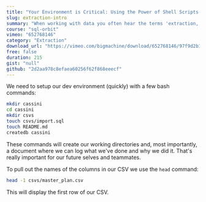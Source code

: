 ```yaml
---
title: "Your Environment is Critical: Using the Power of Shell Scripts to Shape Our Process"
slug: extraction-intro
summary: "When working with data you often hear the terms 'extraction, transformation and loading' or ETL. This is something that data analysis people think about more than say Application Developers - which I think is a bummer. It's important to know how the data in any application is going to be used so you can make sure you collect the right stuff!"
course: "sql-orbit"
vimeo: "652768146"
category: "Extraction"
download_url: "https://vimeo.com/bigmachine/download/652768146/97f9d2b107"
free: false
duration: 215
gist: "null"
github: "2d2aa978c8efaea60256f62f868eeecf"
---
```


We need to setup our dev environment (quickly) with a few bash commands:

```sh
mkdir cassini
cd cassini
mkdir csvs
touch csvs/import.sql
touch README.md
createdb cassini
```

These commands will create our working directories and, most importantly, a document where we can log what we've done and why we did it. That's really important for our future selves and teammates.

To pull out the names of the columns in our CSV we use the `head` command:

```sh
head -1 csvs/master_plan.csv
```

This will display the first row of our CSV.
